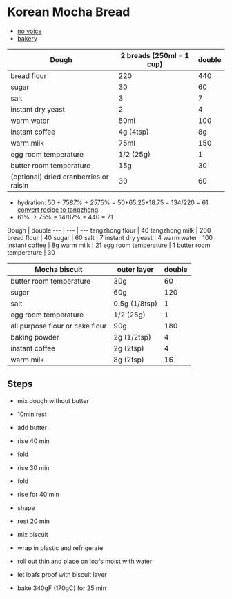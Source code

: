 # Korean Mocha Bread

- [no voice](https://www.youtube.com/watch?v=UvcKvMHznpQ)
- [bakery](https://www.youtube.com/watch?v=DTz2LLg4LC8)

Dough | 2 breads (250ml = 1 cup) | double
--- | --- | ---
bread flour | 220 | 440 
sugar | 30 | 60
salt | 3 | 7
instant dry yeast | 2 | 4
warm water | 50ml | 100
instant coffee | 4g (4tsp) | 8g
warm milk | 75ml | 150
egg room temperature | 1/2 (25g) |  1
butter room temperature | 15g | 30
(optional) dried cranberries or raisin |  30 | 60

- hydration: 50 + 75*87% + 25*75% = 50+65.25+18.75 = 134/220 = 61 [convert recipe to tangzhong](https://www.kingarthurbaking.com/blog/2018/07/23/how-to-convert-a-bread-recipe-to-tangzhong)
- 61% -> 75% = 14/87% * 440 = 71

Dough | double
--- | --- | ---
tangzhong flour | 40
tangzhong milk | 200
bread flour | 40 
sugar | 60
salt | 7
instant dry yeast | 4
warm water | 100
instant coffee | 8g
warm milk | 21
egg room temperature | 1
butter room temperature | 30

Mocha biscuit | outer layer | double
--- | --- | ---
butter room temperature | 30g | 60 
sugar | 60g | 120
salt | 0.5g (1/8tsp) | 1
egg room temperature | 1/2 (25g) | 1
all purpose flour or cake flour | 90g | 180
baking powder | 2g (1/2tsp) | 4
instant coffee | 2g (2tsp) | 4
warm milk | 8g (2tsp) | 16

## Steps
- mix dough without butter
- 10min rest
- add butter
- rise 40 min
- fold
- rise 30 min
- fold
- rise for 40 min
- shape
- rest 20 min

- mix biscuit
- wrap in plastic and refrigerate
- roll out thin and place on loafs moist with water
- let loafs proof with biscuit layer

- bake 340gF (170gC) for 25 min
